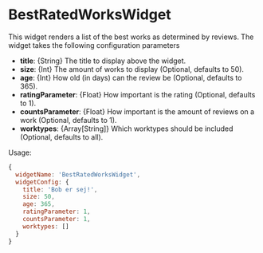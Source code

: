 # BestRatedWorksWidget

This widget renders a list of the best works as determined by reviews.
The widget takes the following configuration parameters

 * __title__: {String} The title to display above the widget.
 * __size__: {Int} The amount of works to display (Optional, defaults to 50).
 * __age__: {Int} How old (in days) can the review be (Optional, defaults to 365).
 * __ratingParameter__: {Float} How important is the rating (Optional, defaults to 1).
 * __countsParameter__: {Float} How important is the amount of reviews on a work (Optional, defaults to 1).
 * __worktypes__: {Array[String]} Which worktypes should be included (Optional, defaults to all). 

Usage: 
```javascript
{
  widgetName: 'BestRatedWorksWidget',
  widgetConfig: {
    title: 'Bob er sej!',
    size: 50,
    age: 365,
    ratingParameter: 1,
    countsParameter: 1,
    worktypes: []
  }
}
```
